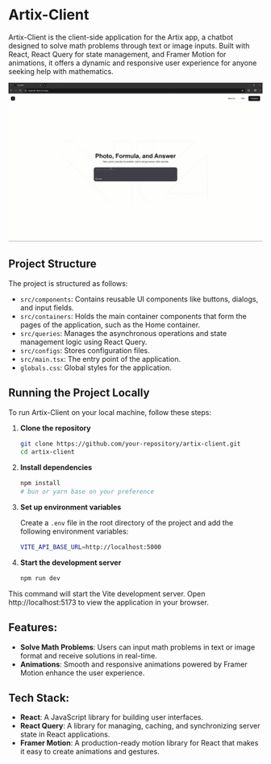 # Artix-Client

Artix-Client is the client-side application for the Artix app, a chatbot designed to solve math problems through text or image inputs. Built with React, React Query for state management, and Framer Motion for animations, it offers a dynamic and responsive user experience for anyone seeking help with mathematics.

![EasyMath Demo](resources/easymath-demo.gif)

## Project Structure

The project is structured as follows:

- `src/components`: Contains reusable UI components like buttons, dialogs, and input fields.
- `src/containers`: Holds the main container components that form the pages of the application, such as the Home container.
- `src/queries`: Manages the asynchronous operations and state management logic using React Query.
- `src/configs`: Stores configuration files.
- `src/main.tsx`: The entry point of the application.
- `globals.css`: Global styles for the application.

## Running the Project Locally

To run Artix-Client on your local machine, follow these steps:

1. **Clone the repository**

   ```sh
   git clone https://github.com/your-repository/artix-client.git
   cd artix-client
   ```

2. **Install dependencies**

   ```sh
   npm install
   # bun or yarn base on your preference
   ```

3. **Set up environment variables**

   Create a `.env` file in the root directory of the project and add the following environment variables:

   ```sh
   VITE_API_BASE_URL=http://localhost:5000
   ```

4. **Start the development server**

   ```sh
   npm run dev
   ```

This command will start the Vite development server. Open http://localhost:5173 to view the application in your browser.

## Features:

- **Solve Math Problems**: Users can input math problems in text or image format and receive solutions in real-time.
- **Animations**: Smooth and responsive animations powered by Framer Motion enhance the user experience.

## Tech Stack:

- **React**: A JavaScript library for building user interfaces.
- **React Query**: A library for managing, caching, and synchronizing server state in React applications.
- **Framer Motion**: A production-ready motion library for React that makes it easy to create animations and gestures.
